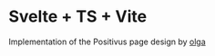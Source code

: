 # Svelte + TS + Vite

Implementation of the Positivus page design by [olga](<https://www.figma.com/design/ySSukjYejlVdrLaCS1O0ep/Positivus-Landing-Page-Design-(Community)?node-id=25-145&node-type=CANVAS&t=0weBUKxAp8BKgbB1-0>)

